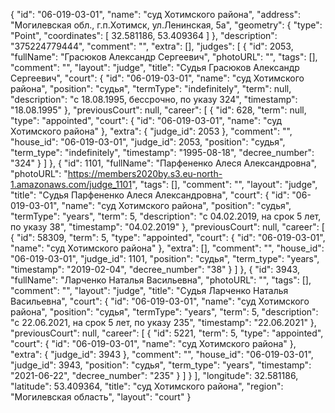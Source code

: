 {
    "id": "06-019-03-01",
    "name": "суд Хотимского района",
    "address": "Могилевская обл., г.п.Хотимск, ул.Ленинская, 5а",
    "geometry": {
        "type": "Point",
        "coordinates": [
            32.581186,
            53.409364
        ]
    },
    "description": "375224779444",
    "comment": "",
    "extra": [],
    "judges": [
        {
            "id": 2053,
            "fullName": "Грасюков Александр Сергеевич",
            "photoURL": "",
            "tags": [],
            "comment": "",
            "layout": "judge",
            "title": "Судья Грасюков Александр Сергеевич",
            "court": {
                "id": "06-019-03-01",
                "name": "суд Хотимского района",
                "position": "судья",
                "termType": "indefinitely",
                "term": null,
                "description": "c 18.08.1995, бессрочно, по указу 324",
                "timestamp": "18.08.1995"
            },
            "previousCourt": null,
            "career": [
                {
                    "id": 628,
                    "term": null,
                    "type": "appointed",
                    "court": {
                        "id": "06-019-03-01",
                        "name": "суд Хотимского района"
                    },
                    "extra": {
                        "judge_id": 2053
                    },
                    "comment": "",
                    "house_id": "06-019-03-01",
                    "judge_id": 2053,
                    "position": "судья",
                    "term_type": "indefinitely",
                    "timestamp": "1995-08-18",
                    "decree_number": "324"
                }
            ]
        },
        {
            "id": 1101,
            "fullName": "Парфененко Алеся Александровна",
            "photoURL": "https://members2020by.s3.eu-north-1.amazonaws.com/judge_1101",
            "tags": [],
            "comment": "",
            "layout": "judge",
            "title": "Судья Парфененко Алеся Александровна",
            "court": {
                "id": "06-019-03-01",
                "name": "суд Хотимского района",
                "position": "судья",
                "termType": "years",
                "term": 5,
                "description": "c 04.02.2019, на срок 5 лет, по указу 38",
                "timestamp": "04.02.2019"
            },
            "previousCourt": null,
            "career": [
                {
                    "id": 58309,
                    "term": 5,
                    "type": "appointed",
                    "court": {
                        "id": "06-019-03-01",
                        "name": "суд Хотимского района"
                    },
                    "extra": [],
                    "comment": "",
                    "house_id": "06-019-03-01",
                    "judge_id": 1101,
                    "position": "судья",
                    "term_type": "years",
                    "timestamp": "2019-02-04",
                    "decree_number": "38"
                }
            ]
        },
        {
            "id": 3943,
            "fullName": "Ларченко Наталья Васильевна",
            "photoURL": "",
            "tags": [],
            "comment": "",
            "layout": "judge",
            "title": "Судья Ларченко Наталья Васильевна",
            "court": {
                "id": "06-019-03-01",
                "name": "суд Хотимского района",
                "position": "судья",
                "termType": "years",
                "term": 5,
                "description": "c 22.06.2021, на срок 5 лет, по указу 235",
                "timestamp": "22.06.2021"
            },
            "previousCourt": null,
            "career": [
                {
                    "id": 5221,
                    "term": 5,
                    "type": "appointed",
                    "court": {
                        "id": "06-019-03-01",
                        "name": "суд Хотимского района"
                    },
                    "extra": {
                        "judge_id": 3943
                    },
                    "comment": "",
                    "house_id": "06-019-03-01",
                    "judge_id": 3943,
                    "position": "судья",
                    "term_type": "years",
                    "timestamp": "2021-06-22",
                    "decree_number": "235"
                }
            ]
        }
    ],
    "longitude": 32.581186,
    "latitude": 53.409364,
    "title": "суд Хотимского района",
    "region": "Могилевская область",
    "layout": "court"
}
